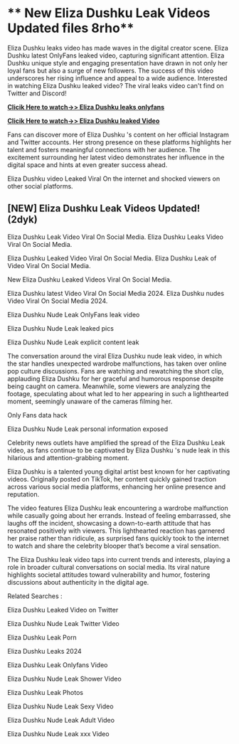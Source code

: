 
# ** New Eliza Dushku  Leak Videos Updated files 8rho** #

  Eliza Dushku  leaks video has made waves in the digital creator scene.  Eliza Dushku  latest OnlyFans leaked video, capturing significant attention.  Eliza Dushku  unique style and engaging presentation have drawn in not only her loyal fans but also a surge of new followers. The success of this video underscores her rising influence and appeal to a wide audience. Interested in watching Eliza Dushku  leaked video? The viral leaks video can't find on Twitter and Discord!

**[Clicik Here to watch->>  Eliza Dushku  leaks onlyfans ](http://xflirt.top)**

**[Clicik Here to watch->>  Eliza Dushku  leaked Video](http://xflirt.top)**

Fans can discover more of Eliza Dushku 's content on her official Instagram and Twitter accounts. Her strong presence on these platforms highlights her talent and fosters meaningful connections with her audience. The excitement surrounding her latest video demonstrates her influence in the digital space and hints at even greater success ahead.

  Eliza Dushku  video Leaked Viral On the internet and shocked viewers on other social platforms.

## [NEW] Eliza Dushku  Leak Videos Updated!  (2dyk) ##

  Eliza Dushku  Leak Video Viral On Social Media.  Eliza Dushku  Leaks Video Viral On Social Media.

  Eliza Dushku  Leaked Video Viral On Social Media.  Eliza Dushku  Leak of Video Viral On Social Media.

New Eliza Dushku  Leaked Videos Viral On Social Media.

  Eliza Dushku  latest Video Viral On Social Media 2024.  Eliza Dushku  nudes Video Viral On Social Media 2024.

  Eliza Dushku  Nude Leak OnlyFans leak video

  Eliza Dushku  Nude Leak leaked pics

  Eliza Dushku  Nude Leak explicit content leak

The conversation around the viral Eliza Dushku  nude leak video, in which the star handles unexpected wardrobe malfunctions, has taken over online pop culture discussions. Fans are watching and rewatching the short clip, applauding Eliza Dushku  for her graceful and humorous response despite being caught on camera. Meanwhile, some viewers are analyzing the footage, speculating about what led to her appearing in such a lighthearted moment, seemingly unaware of the cameras filming her.

Only Fans data hack

  Eliza Dushku  Nude Leak personal information exposed

Celebrity news outlets have amplified the spread of the Eliza Dushku  Leak video, as fans continue to be captivated by Eliza Dushku 's nude leak in this hilarious and attention-grabbing moment.

  Eliza Dushku  is a talented young digital artist best known for her captivating videos. Originally posted on TikTok, her content quickly gained traction across various social media platforms, enhancing her online presence and reputation.

The video features Eliza Dushku  leak encountering a wardrobe malfunction while casually going about her errands. Instead of feeling embarrassed, she laughs off the incident, showcasing a down-to-earth attitude that has resonated positively with viewers. This lighthearted reaction has garnered her praise rather than ridicule, as surprised fans quickly took to the internet to watch and share the celebrity blooper that’s become a viral sensation.

The Eliza Dushku  leak video taps into current trends and interests, playing a role in broader cultural conversations on social media. Its viral nature highlights societal attitudes toward vulnerability and humor, fostering discussions about authenticity in the digital age.

Related Searches :

  Eliza Dushku  Leaked Video on Twitter

  Eliza Dushku  Nude Leak Twitter Video

  Eliza Dushku  Leak Porn

  Eliza Dushku  Leaks 2024

  Eliza Dushku  Leak Onlyfans Video

  Eliza Dushku  Nude Leak Shower Video

  Eliza Dushku  Leak Photos

  Eliza Dushku  Nude Leak Sexy Video

  Eliza Dushku  Nude Leak Adult Video

  Eliza Dushku  Nude Leak xxx Video


